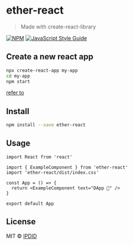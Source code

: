 # ether-react

> Made with create-react-library

[![NPM](https://img.shields.io/npm/v/ether-react.svg)](https://www.npmjs.com/package/ether-react) [![JavaScript Style Guide](https://img.shields.io/badge/code_style-standard-brightgreen.svg)](https://standardjs.com)

## Create a new react app

```bash
npx create-react-app my-app
cd my-app
npm start
```

[refer to](https://reactjs.org/docs/create-a-new-react-app.html)

## Install

```bash
npm install --save ether-react
```

## Usage

```tsx
import React from 'react'

import { ExampleComponent } from 'ether-react'
import 'ether-react/dist/index.css'

const App = () => {
  return <ExampleComponent text="DApp 🚀" />
}

export default App
```

## License

MIT © [IPDID](https://github.com/IPDID)
